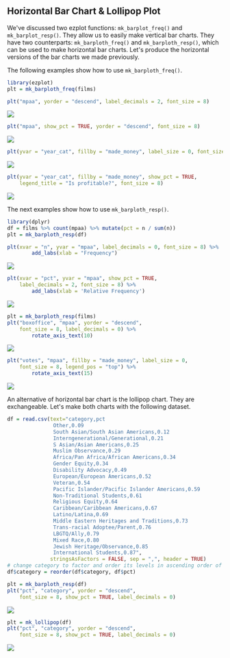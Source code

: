 ## Horizontal Bar Chart & Lollipop Plot

We've discussed two ezplot functions: `mk_barplot_freq()` and 
`mk_barplot_resp()`. They allow us to easily make vertical bar charts. They have two counterparts: `mk_barploth_freq()` and `mk_barploth_resp()`, which can be used to make horizontal bar charts. Let's produce the horizontal versions of the bar charts we made previously.

The following examples show how to use `mk_barploth_freq()`.


```r
library(ezplot)
plt = mk_barploth_freq(films)
```


```r
plt("mpaa", yorder = "descend", label_decimals = 2, font_size = 8)
```

![](images/barploth_freq_mpaa_cnt-1.png)


```r
plt("mpaa", show_pct = TRUE, yorder = "descend", font_size = 8) 
```

![](images/barploth_freq_mpaa_pct-1.png)


```r
plt(yvar = "year_cat", fillby = "made_money", label_size = 0, font_size = 8) 
```

![](images/barploth_dodged-1.png)


```r
plt(yvar = "year_cat", fillby = "made_money", show_pct = TRUE, 
    legend_title = "Is profitable?", font_size = 8)
```

![](images/barploth_stacked-1.png)

The next examples show how to use `mk_barploth_resp()`.


```r
library(dplyr)
df = films %>% count(mpaa) %>% mutate(pct = n / sum(n))
plt = mk_barploth_resp(df)
```


```r
plt(xvar = "n", yvar = "mpaa", label_decimals = 0, font_size = 8) %>% 
        add_labs(xlab = "Frequency")
```

![](images/barploth_resp_mpaa_cnt-1.png)


```r
plt(xvar = "pct", yvar = "mpaa", show_pct = TRUE, 
    label_decimals = 2, font_size = 8) %>% 
        add_labs(xlab = 'Relative Frequency')
```

![](images/barploth_resp_mpaa_pct-1.png)


```r
plt = mk_barploth_resp(films)
plt("boxoffice", "mpaa", yorder = "descend", 
    font_size = 8, label_decimals = 0) %>% 
        rotate_axis_text(10)
```

![](images/barploth_mpaa_vs_bo-1.png)


```r
plt("votes", "mpaa", fillby = "made_money", label_size = 0, 
    font_size = 8, legend_pos = "top") %>% 
        rotate_axis_text(15)
```

![](images/barploth_dodged_p3-1.png)

An alternative of horizontal bar chart is the lollipop chart. They are exchangeable. Let's make both charts with the following dataset.


```r
df = read.csv(text="category,pct
               Other,0.09
               South Asian/South Asian Americans,0.12
               Interngenerational/Generational,0.21
               S Asian/Asian Americans,0.25
               Muslim Observance,0.29
               Africa/Pan Africa/African Americans,0.34
               Gender Equity,0.34
               Disability Advocacy,0.49
               European/European Americans,0.52
               Veteran,0.54
               Pacific Islander/Pacific Islander Americans,0.59
               Non-Traditional Students,0.61
               Religious Equity,0.64
               Caribbean/Caribbean Americans,0.67
               Latino/Latina,0.69
               Middle Eastern Heritages and Traditions,0.73
               Trans-racial Adoptee/Parent,0.76
               LBGTQ/Ally,0.79
               Mixed Race,0.80
               Jewish Heritage/Observance,0.85
               International Students,0.87", 
              stringsAsFactors = FALSE, sep = ",", header = TRUE)
# change category to factor and order its levels in ascending order of pct 
df$category = reorder(df$category, df$pct)
```


```r
plt = mk_barploth_resp(df)
plt("pct", "category", yorder = "descend", 
    font_size = 8, show_pct = TRUE, label_decimals = 0)
```

![](images/barploth_vs_lollipop_p1-1.png)


```r
plt = mk_lollipop(df)
plt("pct", "category", yorder = "descend", 
    font_size = 8, show_pct = TRUE, label_decimals = 0)
```

![](images/barploth_vs_lollipop_p2-1.png)

